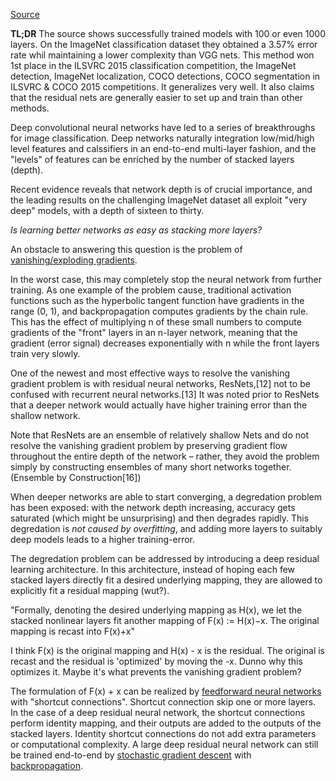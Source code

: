
[Source](https://arxiv.org/pdf/1512.03385.pdf)

**TL;DR**
The source shows successfully trained models with 100 or even 1000 layers. On the ImageNet classification dataset they obtained a 3.57% error rate whil maintaining a lower complexity than VGG nets. This method won 1st place in the ILSVRC 2015 classification competition, the ImageNet detection, ImageNet localization, COCO detections, COCO segmentation in ILSVRC & COCO 2015 competitions. It generalizes very well. It also claims that the residual nets are generally easier to set up and train than other methods.

Deep convolutional neural networks have led to a series of breakthroughs for image classification. Deep networks naturally integration low/mid/high level features and calssifiers in an end-to-end multi-layer fashion, and the "levels" of features can be enriched by the number of stacked layers (depth).

Recent evidence reveals that network depth is of crucial importance, and the leading results on the challenging ImageNet dataset all exploit "very deep" models, with a depth of sixteen to thirty.

*Is learning better networks as easy as stacking more layers?*

An obstacle to answering this question is the problem of [vanishing/exploding gradients](https://en.wikipedia.org/wiki/Vanishing_gradient_problem).

In the worst case, this may completely stop the neural network from further training. As one example of the problem cause, traditional activation functions such as the hyperbolic tangent function have gradients in the range (0, 1), and backpropagation computes gradients by the chain rule. This has the effect of multiplying n of these small numbers to compute gradients of the "front" layers in an n-layer network, meaning that the gradient (error signal) decreases exponentially with n while the front layers train very slowly.

One of the newest and most effective ways to resolve the vanishing gradient problem is with residual neural networks, ResNets,[12] not to be confused with recurrent neural networks.[13] It was noted prior to ResNets that a deeper network would actually have higher training error than the shallow network. 

Note that ResNets are an ensemble of relatively shallow Nets and do not resolve the vanishing gradient problem by preserving gradient flow throughout the entire depth of the network – rather, they avoid the problem simply by constructing ensembles of many short networks together. (Ensemble by Construction[16])

When deeper networks are able to start converging, a degredation problem has been exposed: with the network depth increasing, accuracy gets saturated (which might be unsurprising) and then degrades rapidly. This degredation is *not caused by overfitting*, and adding more layers to suitably deep models leads to a higher training-error.

The degredation problem can be addressed by introducing a deep residual learning architecture. In this architecture, instead of hoping each few stacked layers directly fit a desired underlying mapping, they are allowed to explicitly fit a residual mapping (wut?).

"Formally, denoting the desired underlying mapping as H(x), we let the stacked nonlinear layers fit another mapping of F(x) := H(x)−x. The original mapping is recast into F(x)+x" 

I think F(x) is the original mapping and H(x) - x is the residual. The original is recast and the residual is 'optimized' by moving the
-x. Dunno why this optimizes it. Maybe it's what prevents the vanishing gradient problem?

The formulation of F(x) + x can be realized by [feedforward neural networks](https://en.wikipedia.org/wiki/Feedforward_neural_network) with "shortcut connections". Shortcut connection skip one or more layers. In the case of a deep residual neural network, the shortcut connections perform identity mapping, and their outputs are added to the outputs of the stacked layers. Identity shortcut connections do not add extra parameters or computational complexity. A large deep residual neural network can still be trained end-to-end by [stochastic gradient descent](https://en.wikipedia.org/wiki/Stochastic_gradient_descent) with [backpropagation](https://en.wikipedia.org/wiki/Backpropagation).

